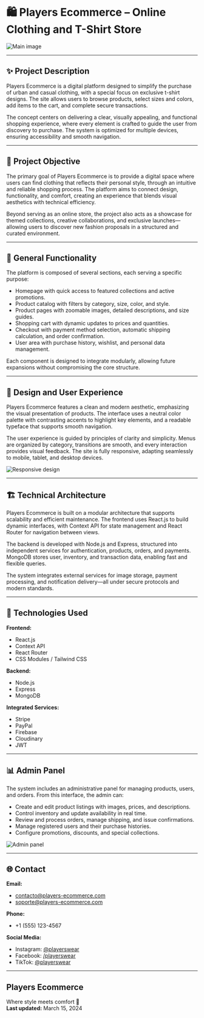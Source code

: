 <!--proyect_tittle-->
# 🛍️ Players Ecommerce – Online Clothing and T-Shirt Store

<!--proyect_image1_https://images.unsplash.com/photo-1560472355-536de3962603?ixlib=rb-4.0.3&auto=format&fit=crop&w=1600&h=500&q=80-->
![Main image](https://images.unsplash.com/photo-1560472355-536de3962603?ixlib=rb-4.0.3&auto=format&fit=crop&w=1600&h=500&q=80)

---

<!--proyect_subtitle_description-->
## ✨ Project Description

<!--proyect_content_description-->
Players Ecommerce is a digital platform designed to simplify the purchase of urban and casual clothing, with a special focus on exclusive t-shirt designs. The site allows users to browse products, select sizes and colors, add items to the cart, and complete secure transactions.

The concept centers on delivering a clear, visually appealing, and functional shopping experience, where every element is crafted to guide the user from discovery to purchase. The system is optimized for multiple devices, ensuring accessibility and smooth navigation.

---

<!--proyect_subtitle_objective-->
## 🎯 Project Objective

<!--proyect_content_objective-->
The primary goal of Players Ecommerce is to provide a digital space where users can find clothing that reflects their personal style, through an intuitive and reliable shopping process. The platform aims to connect design, functionality, and comfort, creating an experience that blends visual aesthetics with technical efficiency.

Beyond serving as an online store, the project also acts as a showcase for themed collections, creative collaborations, and exclusive launches—allowing users to discover new fashion proposals in a structured and curated environment.

---

<!--proyect_subtitle_functionality-->
## 🧩 General Functionality

<!--proyect_content_functionality-->
The platform is composed of several sections, each serving a specific purpose:

- Homepage with quick access to featured collections and active promotions.
- Product catalog with filters by category, size, color, and style.
- Product pages with zoomable images, detailed descriptions, and size guides.
- Shopping cart with dynamic updates to prices and quantities.
- Checkout with payment method selection, automatic shipping calculation, and order confirmation.
- User area with purchase history, wishlist, and personal data management.

Each component is designed to integrate modularly, allowing future expansions without compromising the core structure.

---

<!--proyect_subtitle_designUX-->
## 🎨 Design and User Experience

<!--proyect_content_designUX-->
Players Ecommerce features a clean and modern aesthetic, emphasizing the visual presentation of products. The interface uses a neutral color palette with contrasting accents to highlight key elements, and a readable typeface that supports smooth navigation.

The user experience is guided by principles of clarity and simplicity. Menus are organized by category, transitions are smooth, and every interaction provides visual feedback. The site is fully responsive, adapting seamlessly to mobile, tablet, and desktop devices.

<!--proyect_image2_https://images.unsplash.com/photo-1556906781-2f0520405b71?ixlib=rb-4.0.3&auto=format&fit=crop&w=1200&h=600&q=80-->
![Responsive design](https://strategicmarketingacademy.com/wp-content/uploads/responsive-website-design.jpg)

---

<!--proyect_subtitle_architecture-->
## 🏗️ Technical Architecture

<!--proyect_content_architecture-->
Players Ecommerce is built on a modular architecture that supports scalability and efficient maintenance. The frontend uses React.js to build dynamic interfaces, with Context API for state management and React Router for navigation between views.

The backend is developed with Node.js and Express, structured into independent services for authentication, products, orders, and payments. MongoDB stores user, inventory, and transaction data, enabling fast and flexible queries.

The system integrates external services for image storage, payment processing, and notification delivery—all under secure protocols and modern standards.

---

<!--proyect_subtitle_technologies-->
## 🔧 Technologies Used

<!--proyect_content_technologies-->
**Frontend:**
- React.js  
- Context API  
- React Router  
- CSS Modules / Tailwind CSS  

**Backend:**
- Node.js  
- Express  
- MongoDB  

**Integrated Services:**
- Stripe  
- PayPal  
- Firebase  
- Cloudinary  
- JWT  

---

<!--proyect_subtitle_adminPanel-->
## 📊 Admin Panel

<!--proyect_content_adminPanel-->
The system includes an administrative panel for managing products, users, and orders. From this interface, the admin can:

- Create and edit product listings with images, prices, and descriptions.
- Control inventory and update availability in real time.
- Review and process orders, manage shipping, and issue confirmations.
- Manage registered users and their purchase histories.
- Configure promotions, discounts, and special collections.

<!--proyect_image3_https://images.unsplash.com/photo-1460925895917-afdab827c52f?ixlib=rb-4.0.3&auto=format&fit=crop&w=1200&h=600&q=80-->
![Admin panel](https://images.unsplash.com/photo-1460925895917-afdab827c52f?ixlib=rb-4.0.3&auto=format&fit=crop&w=1200&h=600&q=80)

---

<!--proyect_subtitle_contact-->
## 🌐 Contact

<!--proyect_content_contact-->
**Email:**
- contacto@players-ecommerce.com  
- soporte@players-ecommerce.com  

**Phone:**
- +1 (555) 123-4567  

**Social Media:**
- Instagram: [@playerswear](https://instagram.com/playerswear)  
- Facebook: [/playerswear](https://facebook.com/playerswear)  
- TikTok: [@playerswear](https://tiktok.com/@playerswear)  

---

<!--proyect_subtitle_footer-->
## Players Ecommerce

<!--proyect_content_footer-->
Where style meets comfort 🎯  
**Last updated:** March 15, 2024


